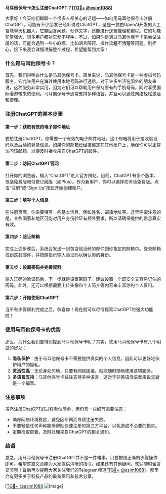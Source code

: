 **马耳他保号卡怎么注册ChatGPT？[[TG💪+ @esim1088](https://t.me/s/esim1088)]**

大家好！今天咱们聊聊一个很多人都关心的话题——如何用马耳他保号卡注册ChatGPT。可能有不少朋友已经听说过ChatGPT，这是一款由OpenAI开发的人工智能聊天机器人，它能回答问题、创作文字，还能进行逻辑推理和编程。它的功能非常强大，很多用户都对它爱不释手。不过，如果你是通过马耳他保号卡来尝试注册的话，可能会遇到一些小麻烦，比如语言障碍、操作流程不清楚等问题。别担心，接下来我会详细讲解整个过程，希望能帮到大家！

### 什么是马耳他保号卡？

首先，我们得明白什么是马耳他保号卡。简单来说，马耳他保号卡是一种虚拟号码服务，它允许用户在海外使用本地号码进行通信。对于许多生活在国外的朋友来说，这种服务非常实用，因为它们可以帮助用户保持原有的手机号码，同时享受国际漫游带来的便利。马耳他保号卡通常支持多种语言，并且可以通过网络轻松激活和管理。

### 注册ChatGPT的基本步骤

#### 第一步：获取有效的电子邮件地址
要想注册ChatGPT，你需要一个有效的电子邮件地址。这个邮箱将用于接收验证码以及后续的登录信息。如果你的邮箱已经被绑定在其他账户上，确保你可以正常访问该邮箱，以便及时接收来自ChatGPT的邮件。

#### 第二步：访问ChatGPT官网
打开你的浏览器，输入“ChatGPT”进入官方网站。目前，ChatGPT有多个版本，包括免费版和付费订阅版（如Plus）。作为新用户，你可以选择先体验免费版。点击“注册”或“Sign Up”按钮开始创建账户。

#### 第三步：填写个人信息
在注册页面，你需要填写一些基本信息，例如姓名、邮箱地址等。这里需要注意的是，某些国家和地区可能对用户身份验证有额外要求，所以请确保提供的信息真实有效。

#### 第四步：验证邮箱
完成上述步骤后，系统会发送一封包含验证码的邮件到你指定的邮箱中。登录邮箱找到这封邮件，并按照指示输入验证码以确认你的身份。

#### 第五步：设置密码并完善资料
输入正确的验证码后，下一步就是设置密码了。建议设置一个既安全又容易记住的密码。此外，还可以根据需要上传头像和个人简介等内容来丰富你的个人资料。

#### 第六步：开始使用ChatGPT
当所有步骤顺利完成之后，恭喜你！现在就可以尽情探索ChatGPT的强大功能啦！

### 使用马耳他保号卡的优势

那么，为什么我们要特别提到马耳他保号卡呢？其实，使用马耳他保号卡有几个明显的好处：

1. **隐私保护**：由于马耳他保号卡不需要提供真实的个人信息，因此可以更好地保护用户的隐私。
2. **灵活性高**：无论身处何地，只要有网络连接，就能随时随地使用这项服务。
3. **多语言支持**：马耳他保号卡往往支持多种语言，这对于非英语母语者来说无疑是一个福音。

### 注意事项

虽然注册ChatGPT的过程看似简单，但仍有一些细节需要注意：

- 确保网络环境稳定，避免因断网而导致注册失败。
- 不要轻信任何声称能够帮助快速注册的第三方平台，以免造成不必要的损失。
- 定期检查邮箱，及时处理来自ChatGPT的相关通知。

### 结语

总之，用马耳他保号卡注册ChatGPT并不是一件难事，只要按照正确的步骤操作即可。希望这篇文章能为大家提供清晰的指引。如果还有其他疑问，欢迎随时留言交流哦！最后再次提醒大家关注我们的Telegram频道[[TG💪+ @esim1088](https://t.me/s/esim1088)]，那里会有更多关于科技产品的最新资讯和技术分享。

[[TG💪+ @esim1088](https://t.me/s/esim1088) ![Image](https://i.postimg.cc/4NQfJmqS/Snipaste-2025-05-13-00-14-12.png)]